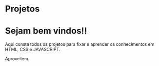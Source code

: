 # Projetos
 
# Sejam bem vindos!!

Aqui consta todos os projetos para fixar e aprender os conhecimentos em HTML, CSS e JAVASCRIPT.

Aproveitem.
